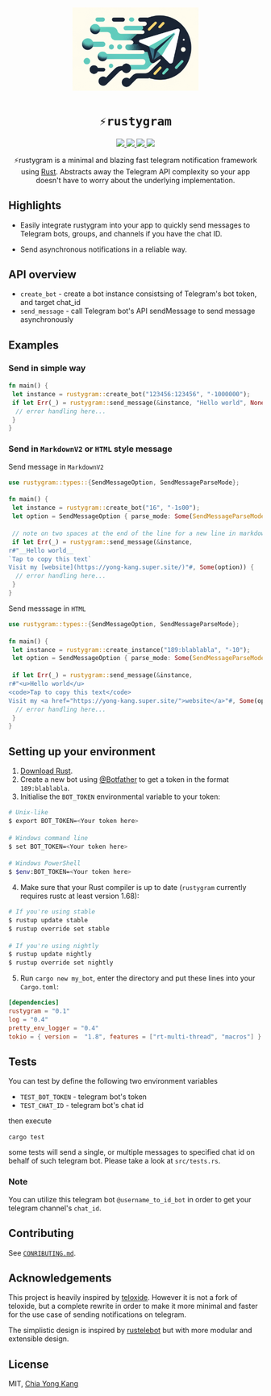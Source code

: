 <div align="center">
  <img src="./media/logo.png" width="250"/>
  <h1><code>⚡rustygram</code></h1>
  <a href="https://docs.rs/rustygram/">
    <img src="https://docs.rs/teloxide/badge.svg">
  </a>
  <a href="https://github.com/ExtremelySunnyYk/rustygram/actions">
    <img src="https://github.com/ExtremelySunnyYk/rustygram/workflows/Continuous%20integration/badge.svg">
  </a>
  <a href="https://crates.io/crates/rustygram">
    <img src="https://img.shields.io/crates/v/teloxide.svg">
  </a>
  <a href="https://core.telegram.org/bots/api">
    <img src="https://img.shields.io/badge/API%20coverage-Up%20to%206.4%20(inclusively)-green.svg">
  </a>

⚡rustygram is a minimal and blazing fast telegram notification framework using [Rust](https://www.rust-lang.org/). Abstracts away the Telegram API complexity so your app doesn't have to worry about the underlying implementation.

</div>

## Highlights

- Easily integrate rustygram into your app to quickly send messages to Telegram bots, groups, and channels if you have the chat ID.

- Send asynchronous notifications in a reliable way.

## API overview

- `create_bot` - create a bot instance consistsing of Telegram's bot token, and target chat_id
- `send_message` - call Telegram bot's API sendMessage to send message asynchronously

## Examples

### Send in simple way

```rust
fn main() {
 let instance = rustygram::create_bot("123456:123456", "-1000000");
 if let Err(_) = rustygram::send_message(&instance, "Hello world", None) {
  // error handling here...
 }
}
```

### Send in `MarkdownV2` or `HTML` style message

Send message in `MarkdownV2`

```rust
use rustygram::types::{SendMessageOption, SendMessageParseMode};

fn main() {
 let instance = rustygram::create_bot("16", "-1s00");
 let option = SendMessageOption { parse_mode: Some(SendMessageParseMode::MarkdownV2) };

 // note on two spaces at the end of the line for a new line in markdown
 if let Err(_) = rustygram::send_message(&instance,
r#"__Hello world__
`Tap to copy this text`
Visit my [website](https://yong-kang.super.site/)"#, Some(option)) {
  // error handling here...
 }
}
```

Send messsage in `HTML`

```rust
use rustygram::types::{SendMessageOption, SendMessageParseMode};

fn main() {
 let instance = rustygram::create_instance("189:blablabla", "-10");
 let option = SendMessageOption { parse_mode: Some(SendMessageParseMode::HTML) };

 if let Err(_) = rustygram::send_message(&instance,
r#"<u>Hello world</u>
<code>Tap to copy this text</code>
Visit my <a href="https://yong-kang.super.site/">website</a>"#, Some(option)) {
  // error handling here...
 }
}
```

## Setting up your environment

1. [Download Rust](http://rustup.rs/).
2. Create a new bot using [@Botfather](https://t.me/botfather) to get a token in the format `189:blablabla`.
3. Initialise the `BOT_TOKEN` environmental variable to your token:

```bash
# Unix-like
$ export BOT_TOKEN=<Your token here>

# Windows command line
$ set BOT_TOKEN=<Your token here>

# Windows PowerShell
$ $env:BOT_TOKEN=<Your token here>
```

4. Make sure that your Rust compiler is up to date (`rustygram` currently requires rustc at least version 1.68):

```bash
# If you're using stable
$ rustup update stable
$ rustup override set stable

# If you're using nightly
$ rustup update nightly
$ rustup override set nightly
```

5. Run `cargo new my_bot`, enter the directory and put these lines into your `Cargo.toml`:

```toml
[dependencies]
rustygram = "0.1"
log = "0.4"
pretty_env_logger = "0.4"
tokio = { version =  "1.8", features = ["rt-multi-thread", "macros"] }
```

## Tests

You can test by define the following two environment variables

- `TEST_BOT_TOKEN` - telegram bot's token
- `TEST_CHAT_ID` - telegram bot's chat id

then execute

`cargo test`

some tests will send a single, or multiple messages to specified chat id on behalf
of such telegram bot. Please take a look at `src/tests.rs`.

### Note

You can utilize this telegram bot `@username_to_id_bot` in order to get your
telegram channel's `chat_id`.

## Contributing

See [`CONRIBUTING.md`](CONTRIBUTING.md).

## Acknowledgements

This project is heavily inspired by [teloxide](https://github.com/ExtremelySunnyYk/rustygram). However it is not a fork of teloxide, but a complete rewrite in order to make it more minimal and faster for the use case of sending notifications on telegram.

The simplistic design is inspired by [rustelebot](https://github.com/haxpor/rustelebot) but with more modular and extensible design.

## License

MIT, [Chia Yong Kang](https://www.linkedin.com/in/chiayong-eth/)
